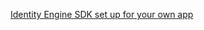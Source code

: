 [Identity Engine SDK set up for your own app](/docs/guides/oie-embedded-common-download-setup-app/ios/main/)
